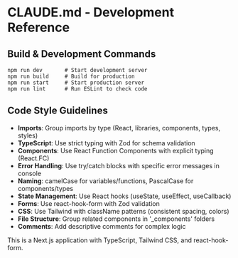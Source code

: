 # CLAUDE.md - Development Reference

## Build & Development Commands
```
npm run dev       # Start development server
npm run build     # Build for production
npm run start     # Start production server
npm run lint      # Run ESLint to check code
```

## Code Style Guidelines
- **Imports**: Group imports by type (React, libraries, components, types, styles)
- **TypeScript**: Use strict typing with Zod for schema validation
- **Components**: Use React Function Components with explicit typing (React.FC<Props>)
- **Error Handling**: Use try/catch blocks with specific error messages in console
- **Naming**: camelCase for variables/functions, PascalCase for components/types
- **State Management**: Use React hooks (useState, useEffect, useCallback)
- **Forms**: Use react-hook-form with Zod validation
- **CSS**: Use Tailwind with className patterns (consistent spacing, colors)
- **File Structure**: Group related components in '_components' folders
- **Comments**: Add descriptive comments for complex logic

This is a Next.js application with TypeScript, Tailwind CSS, and react-hook-form.
